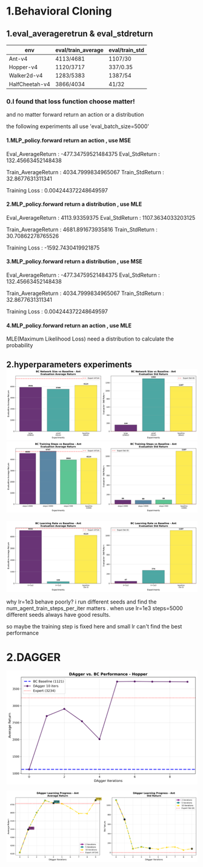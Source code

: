 # 1.Behavioral Cloning

## 1.eval_averageretrun & eval_stdreturn

| env            | eval/train_average | eval/train_std |
| -------------- | ------------------ | -------------- |
| Ant-v4         | 4113/4681          | 1107/30        |
| Hopper-v4      | 1120/3717          | 337/0.35       |
| Walker2d-v4    | 1283/5383          | 1387/54        |
| HalfCheetah-v4 | 3866/4034          | 41/32          |

### 0.I found that loss function choose matter!

and no matter forward return an action or a distribution

the following experiments all use 'eval_batch_size=5000'

#### 1.MLP_policy.forward return an action , use MSE

Eval_AverageReturn : -477.34759521484375
Eval_StdReturn : 132.45663452148438

Train_AverageReturn : 4034.7999834965067
Train_StdReturn : 32.8677631311341

Training Loss : 0.004244372248649597

#### 2.MLP_policy.forward return a distribution , use MLE

Eval_AverageReturn : 4113.93359375
Eval_StdReturn : 1107.3634033203125

Train_AverageReturn : 4681.891673935816
Train_StdReturn : 30.70862278765526

Training Loss : -1592.7430419921875

#### 3.MLP_policy.forward return a distribution , use MSE

Eval_AverageReturn : -477.34759521484375
Eval_StdReturn : 132.45663452148438

Train_AverageReturn : 4034.7999834965067
Train_StdReturn : 32.8677631311341

Training Loss : 0.004244372248649597

#### 4.MLP_policy.forward return an action , use MLE

MLE(Maximum Likelihood Loss) need a distribution to calculate the probability

## 2.hyperparameters experiments![1754152233370](image/README/1754152233370.png)![1754152242725](image/README/1754152242725.png)

![1754152217202](image/README/1754152217202.png)

why lr=1e3 behave poorly? i run different seeds and find the num_agent_train_steps_per_iter matters . when use lr=1e3 steps=5000 different seeds always have good results.

so maybe the training step is fixed here and small lr can't find the best performance

# 2.DAGGER

![1754152257170](image/README/1754152257170.png)

![1754152249143](image/README/1754152249143.png)

